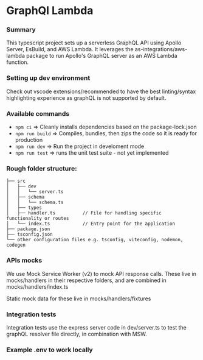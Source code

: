 # GraphQl Lambda

### Summary

This typescript project sets up a serverless GraphQL API using Apollo Server, EsBuild, and AWS Lambda. It leverages the as-integrations/aws-lambda package to run Apollo's GraphQL server as an AWS Lambda function.

### Setting up dev environment

Check out vscode extensions/recommended to have the best linting/syntax highlighting experience as graphQL is not supported by default.

### Available commands

- `npm ci` => Cleanly installs dependencies based on the package-lock.json
- `npm run build` => Compiles, bundles, then zips the code so it is ready for production
- `npm run dev` => Run the project in develoment mode
- `npm run test` => runs the unit test suite - not yet implemented

### Rough folder structure:

```
├── src
│   ├── dev
│   │   └── server.ts
│   ├── schema
│   │   └── schema.ts
│   ├── types
│   ├── handler.ts          // File for handling specific functionality or routes
│   └── index.ts            // Entry point for the application
├── package.json
├── tsconfig.json
└── other configuration files e.g. tsconfig, viteconfig, nodemon, codegen
```

### APIs mocks

We use Mock Service Worker (v2) to mock API response calls.
These live in mocks/handlers in their respective folders, and are combined in mocks/handlers/index.ts

Static mock data for these live in mocks/handlers/fixtures

### Integration tests

Integration tests use the express server code in dev/server.ts to test the graphQL resolver file directly, in combination with MSW.

### Example .env to work locally

```.env
```
